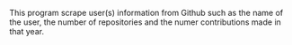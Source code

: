 This program scrape user(s) information from Github such as the name of the user, the number of repositories and the numer contributions made in that year.
